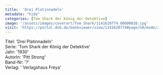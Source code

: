 ```yaml
---
title:  'Drei Platinnadeln'
metadate: "hide"
categories: [Tom Shark der König der Detektive]
image: '/assets/images/coverart/Tom Shark/1141620774_00000010.jpg'
visit: 'https://portal.dnb.de/bookviewer/view/1141620774#page/n0/mode/2up'
---
```

Titel: 'Drei Platinnadeln' <br>
Serie: 'Tom Shark der König der Detektive' <br>
Jahr: '1930' <br>
AutorIn: 'Pitt Strong' <br>
Band-Nr: '?' <br>
Verlag: ' Verlagshaus Freya'